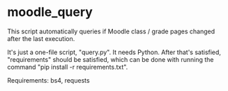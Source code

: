 # moodle_query
This script automatically queries if Moodle class / grade pages changed after the last execution.

It's just a one-file script, "query.py". It needs Python. After that's satisfied, "requirements" should be satisfied, which can be done with running the command "pip install -r requirements.txt".

Requirements:
bs4, requests
